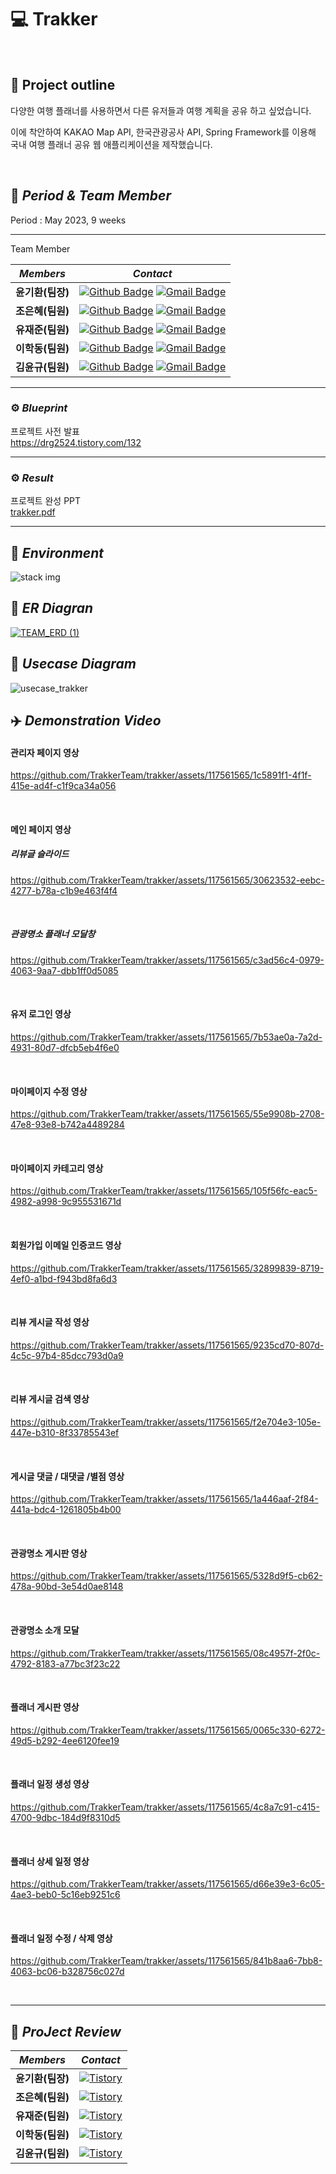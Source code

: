 
# :computer: Trakker
</br>

## :page_facing_up: Project outline

다양한 여행 플래너를 사용하면서 다른 유저들과 여행 계획을 공유 하고 싶었습니다.

이에 착안하여 KAKAO Map API, 한국관광공사 API, Spring Framework를 이용해 국내 여행 플래너 공유 웹 애플리케이션을 제작했습니다.

</br>

## :pushpin: _Period & Team Member_
Period :   May 2023, 9 weeks
***
Team Member

|*Members*|*Contact*|
|:---:|---|
|**윤기환(팀장)**|[![Github Badge](https://img.shields.io/badge/-Github-000?style=flat-square&logo=Github&logoColor=white)](https://github.com/KiHwanY) [![Gmail Badge](https://img.shields.io/badge/-drg2524@gmail.com-c14438?style=flat-square&logo=Gmail&logoColor=white&link=mailto:drg2524@gmail.com)](mailto:drg2524@gmail.com)|
|**조은혜(팀원)**|[![Github Badge](https://img.shields.io/badge/-Github-000?style=flat-square&logo=Github&logoColor=white)](https://github.com/Coco-9) [![Gmail Badge](https://img.shields.io/badge/-fltm86@gmail.com-c14438?style=flat-square&logo=Gmail&logoColor=white&link=mailto:fltm86@gmail.com)](mailto:fltm86@gmail.com)|
|**유재준(팀원)**|[![Github Badge](https://img.shields.io/badge/-Github-000?style=flat-square&logo=Github&logoColor=white)](https://github.com/dbwowns) [![Gmail Badge](https://img.shields.io/badge/-liuzaijun12@gmail.com-c14438?style=flat-square&logo=Gmail&logoColor=white&link=mailto:liuzaijun12@gmail.com)](mailto:liuzaijun12@gmail.com)|
|**이학동(팀원)**|[![Github Badge](https://img.shields.io/badge/-Github-000?style=flat-square&logo=Github&logoColor=white)](https://github.com/hakbook) [![Gmail Badge](https://img.shields.io/badge/-1324lhd@gmail.com-c14438?style=flat-square&logo=Gmail&logoColor=white&link=mailto:1324lhd@gmail.com)](mailto:1324lhd@gmail.com)|
|**김윤규(팀원)**|[![Github Badge](https://img.shields.io/badge/-Github-000?style=flat-square&logo=Github&logoColor=white)](https://github.com/yungyudd) [![Gmail Badge](https://img.shields.io/badge/-rladbsrb15@gmail.com-c14438?style=flat-square&logo=Gmail&logoColor=white&link=mailto:rladbsrb15@gmail.com)](mailto:rladbsrb15@gmail.com)|
***

### ⚙️ _Blueprint_ 

프로젝트 사전 발표  </br>
https://drg2524.tistory.com/132

***
### ⚙️ _Result_ 
프로젝트 완성 PPT </br>
[trakker.pdf](https://github.com/TrakkerTeam/trakker/files/11980945/trakker.pdf)


***

##  :pushpin: _Environment_


![stack img](https://github.com/TrakkerTeam/trakker/assets/117561565/830527bd-bc83-49e4-9a35-9dee523f63dc)


##  :pushpin: _ER Diagran_
<a href="https://github.com/TrakkerTeam/trakker/assets/117561565/f017774f-7dac-458d-8b5a-191ee3b4635f">![TEAM_ERD (1)](https://github.com/TrakkerTeam/trakker/assets/117561565/d1dcce90-35fd-46c6-bead-4bc3254fec46)
</a>

## :pushpin:  _Usecase Diagram_

![usecase_trakker](https://github.com/TrakkerTeam/trakker/assets/117561565/2b12bf7e-383d-4cd9-92cc-9213c138d63f)


##  :airplane:   _Demonstration Video_

#### 관리자 페이지 영상

https://github.com/TrakkerTeam/trakker/assets/117561565/1c5891f1-4f1f-415e-ad4f-c1f9ca34a056

</br>


#### 메인 페이지 영상

##### 리뷰글 슬라이드

https://github.com/TrakkerTeam/trakker/assets/117561565/30623532-eebc-4277-b78a-c1b9e463f4f4

</br>

##### 관광명소 플래너 모달창 

https://github.com/TrakkerTeam/trakker/assets/117561565/c3ad56c4-0979-4063-9aa7-dbb1ff0d5085

</br>

#### 유저 로그인 영상

https://github.com/TrakkerTeam/trakker/assets/117561565/7b53ae0a-7a2d-4931-80d7-dfcb5eb4f6e0

</br>

#### 마이페이지 수정 영상

https://github.com/TrakkerTeam/trakker/assets/117561565/55e9908b-2708-47e8-93e8-b742a4489284

</br>

####  마이페이지 카테고리 영상

https://github.com/TrakkerTeam/trakker/assets/117561565/105f56fc-eac5-4982-a998-9c955531671d

</br>

#### 회원가입 이메일 인증코드 영상

https://github.com/TrakkerTeam/trakker/assets/117561565/32899839-8719-4ef0-a1bd-f943bd8fa6d3

</br>

#### 리뷰 게시글 작성 영상

https://github.com/TrakkerTeam/trakker/assets/117561565/9235cd70-807d-4c5c-97b4-85dcc793d0a9

</br>

#### 리뷰 게시글 검색 영상

https://github.com/TrakkerTeam/trakker/assets/117561565/f2e704e3-105e-447e-b310-8f33785543ef

</br>

#### 게시글 댓글 / 대댓글 /별점 영상

https://github.com/TrakkerTeam/trakker/assets/117561565/1a446aaf-2f84-441a-bdc4-1261805b4b00

</br>

#### 관광명소 게시판 영상

https://github.com/TrakkerTeam/trakker/assets/117561565/5328d9f5-cb62-478a-90bd-3e54d0ae8148

</br>

####  관광명소  소개  모달

https://github.com/TrakkerTeam/trakker/assets/117561565/08c4957f-2f0c-4792-8183-a77bc3f23c22

</br>

#### 플래너 게시판 영상

https://github.com/TrakkerTeam/trakker/assets/117561565/0065c330-6272-49d5-b292-4ee6120fee19

</br>

#### 플래너 일정 생성 영상

https://github.com/TrakkerTeam/trakker/assets/117561565/4c8a7c91-c415-4700-9dbc-184d9f8310d5

</br>

#### 플래너 상세 일정 영상

https://github.com/TrakkerTeam/trakker/assets/117561565/d66e39e3-6c05-4ae3-beb0-5c16eb9251c6

</br>

#### 플래너 일정 수정 / 삭제 영상

https://github.com/TrakkerTeam/trakker/assets/117561565/841b8aa6-7bb8-4063-bc06-b328756c027d

</br>

****
## :pushpin: _ProJect Review_

|*Members*|*Contact*|
|:---:|---|
|**윤기환(팀장)**|</a> <a href = "https://drg2524.tistory.com/133/"> <img alt="Tistory" src ="https://img.shields.io/badge/Tistory-white.svg?&style=for-the-badge"/></a>
|**조은혜(팀원)**|</a> <a href = "https://chodevelop.tistory.com/19"> <img alt="Tistory" src ="https://img.shields.io/badge/Tistory-white.svg?&style=for-the-badge"/></a>|
|**유재준(팀원)**|</a> <a href = "https://liuzaijun123.tistory.com/4"> <img alt="Tistory" src ="https://img.shields.io/badge/Tistory-white.svg?&style=for-the-badge"/></a>|
|**이학동(팀원)**|</a> <a href = "https://hakbook.tistory.com/"> <img alt="Tistory" src ="https://img.shields.io/badge/Tistory-white.svg?&style=for-the-badge"/></a>|
|**김윤규(팀원)**|</a> <a href = "https://qpfsh8.tistory.com/"> <img alt="Tistory" src ="https://img.shields.io/badge/Tistory-white.svg?&style=for-the-badge"/></a>|



